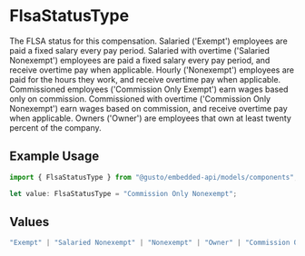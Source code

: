 # FlsaStatusType

The FLSA status for this compensation. Salaried ('Exempt') employees are paid a fixed salary every pay period. Salaried with overtime ('Salaried Nonexempt') employees are paid a fixed salary every pay period, and receive overtime pay when applicable. Hourly ('Nonexempt') employees are paid for the hours they work, and receive overtime pay when applicable. Commissioned employees ('Commission Only Exempt') earn wages based only on commission. Commissioned with overtime ('Commission Only Nonexempt') earn wages based on commission, and receive overtime pay when applicable. Owners ('Owner') are employees that own at least twenty percent of the company. 

## Example Usage

```typescript
import { FlsaStatusType } from "@gusto/embedded-api/models/components";

let value: FlsaStatusType = "Commission Only Nonexempt";
```

## Values

```typescript
"Exempt" | "Salaried Nonexempt" | "Nonexempt" | "Owner" | "Commission Only Exempt" | "Commission Only Nonexempt"
```